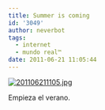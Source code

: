 ```yaml
---
title: Summer is coming
id: '3049'
author: neverbot
tags:
  - internet
  - mundo real™
date: 2011-06-21 11:05:44
---
```


[](http://www.google.es/search?q=Solsticio+de+verano&ct=murakami_summer-hp&oi=ddle)[![201106211105.jpg](./summer-is-coming/201106211105.jpg)](http://www.google.es/search?q=Solsticio+de+verano&ct=murakami_summer-hp&oi=ddle)  

Empieza el verano.